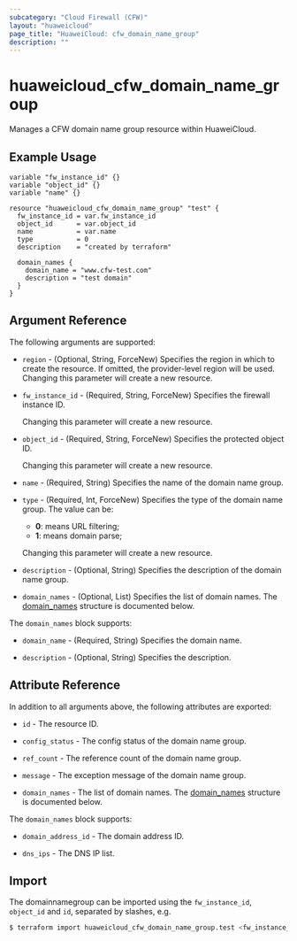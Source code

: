 ```yaml
---
subcategory: "Cloud Firewall (CFW)"
layout: "huaweicloud"
page_title: "HuaweiCloud: cfw_domain_name_group"
description: ""
---
```


# huaweicloud_cfw_domain_name_group

Manages a CFW domain name group resource within HuaweiCloud.

## Example Usage

```hcl
variable "fw_instance_id" {}
variable "object_id" {}
variable "name" {}

resource "huaweicloud_cfw_domain_name_group" "test" {
  fw_instance_id = var.fw_instance_id
  object_id      = var.object_id
  name           = var.name
  type           = 0
  description    = "created by terraform"

  domain_names {
    domain_name = "www.cfw-test.com"
    description = "test domain"
  }
}
```

## Argument Reference

The following arguments are supported:

* `region` - (Optional, String, ForceNew) Specifies the region in which to create the resource.
  If omitted, the provider-level region will be used. Changing this parameter will create a new resource.

* `fw_instance_id` - (Required, String, ForceNew) Specifies the firewall instance ID.

  Changing this parameter will create a new resource.

* `object_id` - (Required, String, ForceNew) Specifies the protected object ID.

  Changing this parameter will create a new resource.

* `name` - (Required, String) Specifies the name of the domain name group.

* `type` - (Required, Int, ForceNew) Specifies the type of the domain name group.
  The value can be:
  + **0**: means URL filtering;
  + **1**: means domain parse;

  Changing this parameter will create a new resource.

* `description` - (Optional, String) Specifies the description of the domain name group.

* `domain_names` - (Optional, List) Specifies the list of domain names.
  The [domain_names](#DomainNameGroup_DomainNames) structure is documented below.

<a name="DomainNameGroup_DomainNames"></a>
The `domain_names` block supports:

* `domain_name` - (Required, String) Specifies the domain name.

* `description` - (Optional, String) Specifies the description.

## Attribute Reference

In addition to all arguments above, the following attributes are exported:

* `id` - The resource ID.

* `config_status` - The config status of the domain name group.

* `ref_count` - The reference count of the domain name group.

* `message` - The exception message of the domain name group.

* `domain_names` - The list of domain names.
  The [domain_names](#DomainNameGroup_DomainNames_Resp) structure is documented below.

<a name="DomainNameGroup_DomainNames_Resp"></a>
The `domain_names` block supports:

* `domain_address_id` - The domain address ID.

* `dns_ips` - The DNS IP list.

## Import

The domainnamegroup can be imported using the `fw_instance_id`, `object_id` and `id`, separated by slashes, e.g.

```bash
$ terraform import huaweicloud_cfw_domain_name_group.test <fw_instance_id>/<object_id>/<id>
```
